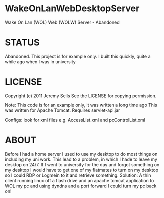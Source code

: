# WakeOnLanWebDesktopServer
Wake On Lan (WOL) Web (WOLW) Server - Abandoned

# STATUS
Abandoned. This project is for example only. I built this quickly, quite a 
while ago when I was in university

# LICENSE
Copyright (c) 2011 Jeremy Sells
See the LICENSE for copying permission.

Note: This code is for an example only, it was written a long time ago
This was written for Apache Tomcat. Requires servlet-api.jar

Configs: look for xml files e.g. AccessList.xml and pcControlList.xml

# ABOUT
Before I had a home server I used to use my desktop to do most things on including my uni work.
This lead to a problem, in which I hade to leave my desktop on 24/7.
If I went to university for the day and forgot something on my desktop I would have to get one of my flatmates to turn on my desktop so I could RDP or Logmein to it and retrieve something.
Solution: A thin client running linux off a flash drive and an apache tomcat application to WOL my pc and using dyndns and a port forward I could turn my pc back on!
